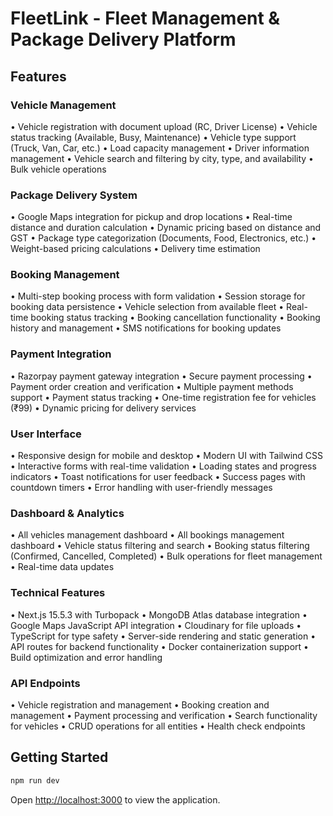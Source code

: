 # FleetLink - Fleet Management & Package Delivery Platform

## Features

### Vehicle Management
• Vehicle registration with document upload (RC, Driver License)
• Vehicle status tracking (Available, Busy, Maintenance)
• Vehicle type support (Truck, Van, Car, etc.)
• Load capacity management
• Driver information management
• Vehicle search and filtering by city, type, and availability
• Bulk vehicle operations

### Package Delivery System
• Google Maps integration for pickup and drop locations
• Real-time distance and duration calculation
• Dynamic pricing based on distance and GST
• Package type categorization (Documents, Food, Electronics, etc.)
• Weight-based pricing calculations
• Delivery time estimation

### Booking Management
• Multi-step booking process with form validation
• Session storage for booking data persistence
• Vehicle selection from available fleet
• Real-time booking status tracking
• Booking cancellation functionality
• Booking history and management
• SMS notifications for booking updates

### Payment Integration
• Razorpay payment gateway integration
• Secure payment processing
• Payment order creation and verification
• Multiple payment methods support
• Payment status tracking
• One-time registration fee for vehicles (₹99)
• Dynamic pricing for delivery services

### User Interface
• Responsive design for mobile and desktop
• Modern UI with Tailwind CSS
• Interactive forms with real-time validation
• Loading states and progress indicators
• Toast notifications for user feedback
• Success pages with countdown timers
• Error handling with user-friendly messages

### Dashboard & Analytics
• All vehicles management dashboard
• All bookings management dashboard
• Vehicle status filtering and search
• Booking status filtering (Confirmed, Cancelled, Completed)
• Bulk operations for fleet management
• Real-time data updates

### Technical Features
• Next.js 15.5.3 with Turbopack
• MongoDB Atlas database integration
• Google Maps JavaScript API integration
• Cloudinary for file uploads
• TypeScript for type safety
• Server-side rendering and static generation
• API routes for backend functionality
• Docker containerization support
• Build optimization and error handling

### API Endpoints
• Vehicle registration and management
• Booking creation and management
• Payment processing and verification
• Search functionality for vehicles
• CRUD operations for all entities
• Health check endpoints

## Getting Started

```bash
npm run dev
```

Open [http://localhost:3000](http://localhost:3000) to view the application.
